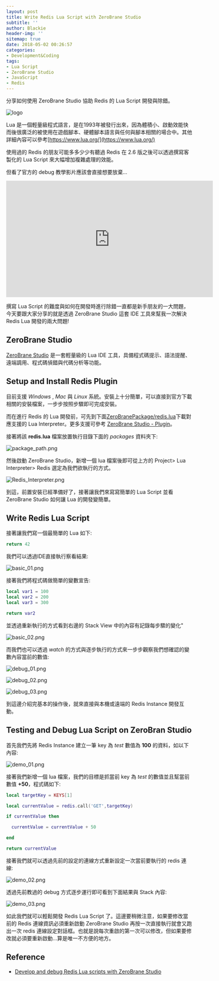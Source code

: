 ```yaml
---
layout: post
title: Write Redis Lua Script with ZeroBrane Studio
subtitle: ''
author: Blackie
header-img: ''
sitemap: true
date: 2018-05-02 00:26:57
categories:
- Development&Coding
tags:
- Lua Script
- ZeroBrane Studio
- JavaScript
- Redis
---
```


分享如何使用 ZeroBrane Studio 協助 Redis 的 Lua Script 開發與除錯。

<!-- More -->

![logo](Logo.jpg)

Lua 是一個輕量級程式語言，是在1993年被發行出來，因為體積小、啟動效能快而後很廣泛的被使用在遊戲腳本、硬體腳本語言與任何與腳本相關的場合中。其他詳細內容可以參考[https://www.lua.org/](https://www.lua.org/)

使用過的 Redis 的朋友可能多多少少有聽過 Redis 在 2.6 版之後可以透過撰寫客製化的 Lua Script 來大幅增加複雜處理的效能。

但看了官方的 debug 教學影片應該會直接想要放棄...

<iframe width="560" height="315" src="https://www.youtube.com/embed/IMvRfStaoyM" frameborder="0" allow="autoplay; encrypted-media" allowfullscreen></iframe>

撰寫 Lua Script 的難度與如何在開發時進行除錯一直都是新手朋友的一大問題，今天要跟大家分享的就是透過 ZeroBrane Studio 這套 IDE 工具來幫我一次解決 Redis Lua 開發的兩大問題!

## ZeroBrane Studio ##

[ZeroBrane Studio](https://studio.zerobrane.com/) 是一套輕量級的 Lua IDE 工具，具備程式碼提示、語法提醒、遠端調用、程式碼偵錯與代碼分析等功能。

## Setup and Install Redis Plugin ## 

目前支援 *Windows* , *Mac* 與 *Linux* 系統。安裝上十分簡單，可以直接到官方下載相關的安裝檔案，一步步按照步驟即可完成安裝。

而在進行 Redis 的 Lua 開發前，可先到下面[ZeroBranePackage/redis.lua](https://raw.githubusercontent.com/pkulchenko/ZeroBranePackage/master/redis.lua)下載對應支援的 Lua Interpreter。更多支援可參考 [ZeroBrane Studio - Plugin](https://studio.zerobrane.com/doc-plugin)。

接著將該 **redis.lua** 檔案放置執行目錄下面的 *packages* 資料夾下:

![package_path.png](package_path.png)

然後啟動 ZeroBrane Studio，新增一個 lua 檔案後即可從上方的 Project> Lua Interpreter> Redis 選定為我們欲執行的方式。

![Redis_Interpreter.png](Redis_Interpreter.png)

到這，前置安裝已經準備好了，接著讓我們來寫寫簡單的 Lua Script 並看 ZeroBrane Studio 如何讓 Lua 的開發變簡單。

## Write Redis Lua Script ##

接著讓我們寫一個最簡單的 Lua 如下:

```lua
return 42
```

我們可以透過IDE直接執行察看結果:

![basic_01.png](basic_01.png)

接著我們將程式碼做簡單的變數宣告:

```lua
local var1 = 100
local var2 = 200
local var3 = 300

return var2
```

並透過重新執行的方式看到右邊的 Stack View 中的內容有記錄每步驟的變化"

![basic_02.png](basic_02.png)

而我們也可以透過 *watch* 的方式與逐步執行的方式來一步步觀察我們想確認的變數內容當前的數值:

![debug_01.png](debug_01.png)

![debug_02.png](debug_02.png)

![debug_03.png](debug_03.png)

到這邊介紹完基本的操作後，就來直接與本機或遠端的 Redis Instance 開發互動。

## Testing and Debug Lua Script on ZeroBran Studio ##

首先我們先將 Redis Instance 建立一筆 key 為 *test* 數值為 **100** 的資料，如以下內容:

![demo_01.png](demo_01.png)

接著我們新增一個 lua 檔案，我們的目標是抓當前 key 為 *test* 的數值並且幫當前數值 **+50**，程式碼如下:

```lua
local targetKey = KEYS[1]

local currentValue = redis.call('GET',targetKey)

if currentValue then

  currentValue = currentValue + 50

end

return currentValue
```

接著我們就可以透過先前的設定的連線方式重新設定一次當前要執行的 redis 連線:

![demo_02.png](demo_02.png)

透過先前教過的 debug 方式逐步運行即可看到下面結果與 Stack 內容:

![demo_03.png](demo_03.png)

如此我們就可以輕鬆開發 Redis Lua Script 了。這邊要稍微注意，如果要修改當前的 Redis 連線資訊必須重新啟動 ZeroBrane Studio 再按一次直接執行就會又跑出一次 redis 連線設定對話框。也就是說每次重啟的第一次可以修改，但如果要修改就必須要重新啟動...算是唯一不方便的地方。

## Reference ##
- [Develop and debug Redis Lua scripts with ZeroBrane Studio](https://www.youtube.com/watch?v=7mlajCj4QPw)
